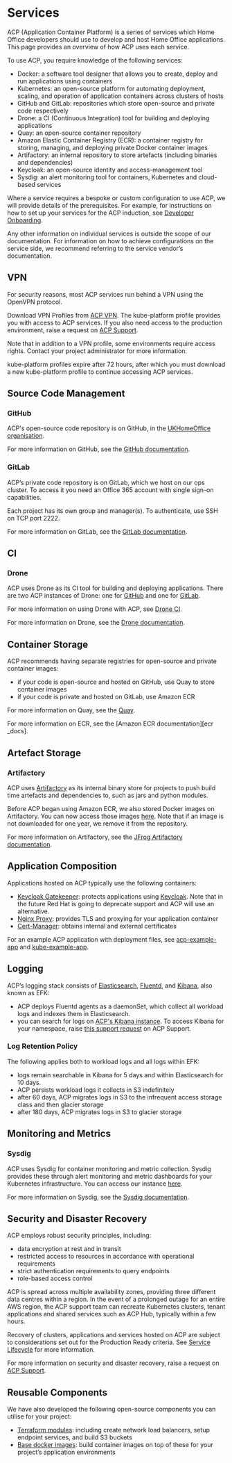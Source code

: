 # Services

ACP (Application Container Platform) is a series of services which Home Office developers should use to develop and host Home Office applications. This page provides an overview of how ACP uses each service.

To use ACP, you require knowledge of the following services:

  * Docker: a software tool designer that allows you to create, deploy and run applications using containers
  * Kubernetes: an open-source platform for automating deployment, scaling, and operation of application containers across clusters of hosts
  * GitHub and GitLab: repositories which store open-source and private code respectively
  * Drone: a CI (Continuous Integration) tool for building and deploying applications
  * Quay: an open-source container repository
  * Amazon Elastic Container Registry (ECR): a container registry for storing, managing, and deploying private Docker container images
  * Artifactory: an internal repository to store artefacts (including binaries and dependencies)
  * Keycloak: an open-source identity and access-management tool
  * Sysdig: an alert monitoring tool for containers, Kubernetes and cloud-based services

Where a service requires a bespoke or custom configuration to use ACP, we will provide details of the prerequisites. For example, for instructions on how to set up your services for the ACP induction, see [Developer Onboarding][dev_onboarding].

Any other information on individual services is outside the scope of our documentation. For information on how to achieve configurations on the service side, we recommend referring to the service vendor’s documentation.    



## VPN


For security reasons, most ACP services run behind a VPN using the OpenVPN protocol.

Download VPN Profiles from [ACP VPN][acp_vpn]. The kube-platform profile provides you with access to ACP services. If you also need access to the production environment, raise a request on [ACP Support][support].

Note that in addition to a VPN profile, some environments require access rights. Contact your project administrator for more information.

kube-platform profiles expire after 72 hours, after which you must download a new kube-platform profile to continue accessing ACP services.



## Source Code Management

### GitHub

ACP's open-source code repository is on GitHub, in the [UKHomeOffice organisation][ho_repo].

For more information on GitHub, see the [GitHub documentation][github_docs].

### GitLab

ACP’s private code repository is on GitLab, which we host on our ops cluster. To access it you need an Office 365 account with single sign-on capabilities.

Each project has its own group and manager(s). To authenticate, use SSH on TCP port 2222.

For more information on GitLab, see the [GitLab documentation][gitlab_docs].



## CI

### Drone

ACP uses Drone as its CI tool for building and deploying applications. There are two ACP instances of Drone: one for [GitHub][drone_gh] and one for [GitLab][drone_gl].

For more information on using Drone with ACP, see [Drone CI][drone_ci].

For more information on Drone, see the [Drone documentation][drone_docs].



## Container Storage

ACP recommends having separate registries for open-source and private container images:

  * if your code is open-source and hosted on GitHub, use Quay to store container images
  * if your code is private and hosted on GitLab, use Amazon ECR

For more information on Quay, see the [Quay][quay_docs].

For more information on ECR, see the [Amazon ECR documentation][ecr _docs].



## Artefact Storage

### Artifactory

ACP uses [Artifactory][artifactory] as its internal binary store for projects to push build time artefacts and dependencies to, such as jars and python modules.  

Before ACP began using Amazon ECR, we also stored Docker images on Artifactory. You can now access those images [here][docker_images]. Note that if an image is not downloaded for one year, we remove it from the repository.

For more information on Artifactory, see the [JFrog Artifactory documentation][artifactory_docs].



## Application Composition

Applications hosted on ACP typically use the following containers:

  * [Keycloak Gatekeeper][gatekeeper]: protects applications using [Keycloak][keycloak]. Note that in the future Red Hat is going to deprecate support and ACP will use an alternative.
  * [Nginx Proxy][nginx]: provides TLS and proxying for your application container
  * [Cert-Manager][cert_mgr]: obtains internal and external certificates
  
For an example ACP application with deployment files, see [acp-example-app][acp_example] and [kube-example-app][kube_example].



## Logging

ACP’s logging stack consists of [Elasticsearch][elasticsearch], [Fluentd][fluentd], and [Kibana][kibana], also known as EFK:

  * ACP deploys Fluentd agents as a daemonSet, which collect all workload logs and indexes them in Elasticsearch.
  * you can search for logs on [ACP's Kibana instance][acp_kibana]. To access Kibana for your namespace, raise [this support request][support_kibana] on ACP Support.

### Log Retention Policy

The following applies both to workload logs and all logs within EFK:

  * logs remain searchable in Kibana for 5 days and within Elasticsearch for 10 days.
  * ACP persists workload logs it collects in S3 indefinitely  
  * after 60 days, ACP migrates logs in S3 to the infrequent access storage class and then glacier storage  
  * after 180 days, ACP migrates logs in S3 to glacier storage



## Monitoring and Metrics

### Sysdig

ACP uses Sysdig for container monitoring and metric collection. Sysdig provides these through alert monitoring and metric dashboards for your Kubernetes infrastructure. You can access our instance [here][acp_sysdig].

For more information on Sysdig, see the [Sysdig documentation][sysdig_docs].



## Security and Disaster Recovery

ACP employs robust security principles, including:

  * data encryption at rest and in transit
  * restricted access to resources in accordance with operational requirements
  * strict authentication requirements to query endpoints
  * role-based access control

ACP is spread across multiple availability zones, providing three different data centres within a region. In the event of a prolonged outage for an entire AWS region, the ACP support team can recreate Kubernetes clusters, tenant applications and shared services such as ACP Hub, typically within a few hours.

Recovery of clusters, applications and services hosted on ACP are subject to considerations set out for the Production Ready criteria. See [Service Lifecycle][service_lifecycle] for more information.

For more information on security and disaster recovery, raise a request on [ACP Support][support].



## Reusable Components

We have also developed the following open-source components you can utilise for your project:

  * [Terraform modules][terraform]: including create network load balancers, setup endpoint services, and build S3 buckets
  * [Base docker images][base_images]: build container images on top of these for your project’s application environments

[dev_onboarding]: https://ukhomeoffice.github.io/application-container-platform/developer-docs/dev-setup.html
[acp_vpn]: https://access-acp.digital.homeoffice.gov.uk/ui/profiles
[ho_repo]: https://github.com/UKHomeOffice
[github_docs]: https://docs.github.com/en
[gitlab_docs]: https://docs.gitlab.com/ce/README.html
[drone_gh]: https://drone-gh.acp.homeoffice.gov.uk/
[drone_gl]: https://drone-gl.acp.homeoffice.gov.uk/
[drone_ci]: https://ukhomeoffice.github.io/application-container-platform/how-to-docs/drone-how-to.html
[drone_docs]: https://docs.drone.io/
[quay_docs]: https://quay.io/organization/ukhomeofficedigital
[ecr_docs]: https://docs.aws.amazon.com/ecr/
[artifactory]: https://artifactory.digital.homeoffice.gov.uk/artifactory/webapp/
[artifactory_docs]: https://www.jfrog.com/confluence/display/JFROG/JFrog+Artifactory
[docker_images]: https://docker.digital.homeoffice.gov.uk/artifactory/webapp/#/home
[gatekeeper]: https://www.keycloak.org/docs/latest/securing_apps/#_keycloak_generic_adapter
[keycloak]: https://www.keycloak.org/
[nginx]: https://github.com/UKHomeOffice/docker-nginx-proxy
[cert_mgr]: https://ukhomeoffice.github.io/application-container-platform/how-to-docs/cert-manager.html
[elasticsearch]: https://github.com/UKHomeOffice/docker-elasticsearch
[fluentd]: https://github.com/fluent/fluentd
[kibana]: https://github.com/UKHomeOffice/docker-kibana
[acp_kibana]: https://kibana.acp.homeoffice.gov.uk/
[support_kibana]: https://support.acp.homeoffice.gov.uk/servicedesk/customer/portal/1/create/34
[acp_sysdig]: https://sysdig.digital.homeoffice.gov.uk/#/
[sysdig_docs]: https://docs.sysdig.com/
[sysdig_inspect]: https://github.com/draios/sysdig-inspect
[sysdig_101]: https://learn.sysdig.com/
[service_lifecycle]: https://ukhomeoffice.github.io/application-container-platform/service-lifecycle.html
[support]: https://support.acp.homeoffice.gov.uk/servicedesk/customer/portals
[terraform]: https://github.com/UKHomeOffice?utf8=%E2%9C%93&q=acp-tf&type=&language=
[base_images]: https://github.com/UKHomeOffice?utf8=%E2%9C%93&q=docker-&type=&language=
[kube_example]: https://github.com/UKHomeOffice/kube-example-app
[acp_example]: https://github.com/UKHomeOffice/acp-example-app
